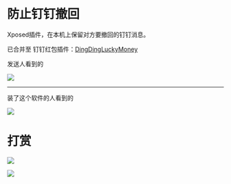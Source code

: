 # 防止钉钉撤回
Xposed插件，在本机上保留对方要撤回的钉钉消息。

已合并至 钉钉红包插件：[DingDingLuckyMoney](https://github.com/veryyoung/DingDingLuckyMoney)


发送人看到的

![](http://ww1.sinaimg.cn/large/9732f922jw1f3tzqui7ecj20u01hc785.jpg)



-----

装了这个软件的人看到的

![](http://ww4.sinaimg.cn/large/9732f922jw1f3tzs4g5ikj20f00qot9g.jpg)




# 打赏
![](https://ws1.sinaimg.cn/large/006tNc79ly1fitgjgbupqj30yi1bcgnx.jpg)

![](https://ws2.sinaimg.cn/large/006tNc79ly1fitgk77mhrj30ng0zkabc.jpg)